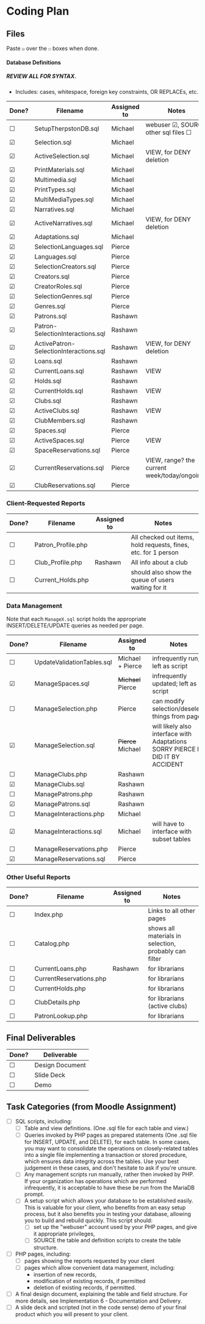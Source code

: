 # Coding Plan

## Files

Paste `☑` over the `☐` boxes when done.

#### Database Definitions

##### REVIEW ALL FOR SYNTAX.

* Includes: cases, whitespace, foreign key constraints, OR REPLACEs, etc.


| Done? | **Filename**                           | **Assigned to** | Notes                                        |
| ------- | ---------------------------------------- | ----------------- | ---------------------------------------------- |
| ☐    | SetupTherpstonDB.sql                   | Michael         | webuser ☑, SOURCE other sql files ☐        |
| ☑    | Selection.sql                          | Michael         |                                              |
| ☑    | ActiveSelection.sql                    | Michael         | VIEW, for DENY deletion                      |
| ☑    | PrintMaterials.sql                     | Michael         |                                              |
| ☑    | Multimedia.sql                         | Michael         |                                              |
| ☑    | PrintTypes.sql                         | Michael         |                                              |
| ☑    | MultiMediaTypes.sql                    | Michael         |                                              |
| ☑    | Narratives.sql                         | Michael         |                                              |
| ☑    | ActiveNarratives.sql                   | Michael         | VIEW, for DENY deletion                      |
| ☑    | Adaptations.sql                        | Michael         |                                              |
| ☑    | SelectionLanguages.sql                 | Pierce          |                                              |
| ☑    | Languages.sql                          | Pierce          |                                              |
| ☑    | SelectionCreators.sql                  | Pierce          |                                              |
| ☑    | Creators.sql                           | Pierce          |                                              |
| ☑    | CreatorRoles.sql                       | Pierce          |                                              |
| ☑    | SelectionGenres.sql                    | Pierce          |                                              |
| ☑    | Genres.sql                             | Pierce          |                                              |
| ☑    | Patrons.sql                            | Rashawn         |                                              |
| ☑    | Patron-SelectionInteractions.sql       | Rashawn         |                                              |
| ☑    | ActivePatron-SelectionInteractions.sql | Rashawn         | VIEW, for DENY deletion                      |
| ☑    | Loans.sql                              | Rashawn         |                                              |
| ☑    | CurrentLoans.sql                       | Rashawn         | VIEW                                         |
| ☑    | Holds.sql                              | Rashawn         |                                              |
| ☑    | CurrentHolds.sql                       | Rashawn         | VIEW                                         |
| ☑    | Clubs.sql                              | Rashawn         |                                              |
| ☑    | ActiveClubs.sql                        | Rashawn         | VIEW                                         |
| ☑    | ClubMembers.sql                        | Rashawn         |                                              |
| ☑    | Spaces.sql                             | Pierce          |                                              |
| ☑    | ActiveSpaces.sql                       | Pierce          | VIEW                                         |
| ☑    | SpaceReservations.sql                  | Pierce          |                                              |
| ☑    | CurrentReservations.sql                | Pierce          | VIEW, range? the current week/today/ongoing? |
| ☑    | ClubReservations.sql                   | Pierce          |                                              |

### Client-Requested Reports


| Done? | **Filename**       | **Assigned to** | Notes                                                          |
| ------- | -------------------- | ----------------- | ---------------------------------------------------------------- |
| ☐    | Patron_Profile.php |                 | All checked out items, hold requests, fines, etc. for 1 person |
| ☐    | Club_Profile.php   | Rashawn         | All info about a club                                          |
| ☐    | Current_Holds.php  |                 | should also show the queue of users waiting for it             |

### Data Management

Note that each `ManageX.sql` script holds the appropriate INSERT/DELETE/UPDATE queries as needed per page.


| Done? | **Filename**               | **Assigned to**    | Notes                                                                              |
| ------- | ---------------------------- | -------------------- | ------------------------------------------------------------------------------------ |
| ☐    | UpdateValidationTables.sql | Michael + Pierce   | infrequently run; left as script                                                   |
| ☑    | ManageSpaces.sql           | ~~Michael~~ Pierce | infrequently updated; left as script                                               |
| ☐    | ManageSelection.php        | Pierce             | can modify selection/deselect things from page                                     |
| ☑    | ManageSelection.sql        | ~~Pierce~~ Michael | will likely also interface with Adaptations<br />SORRY PIERCE I DID IT BY ACCIDENT |
| ☐    | ManageClubs.php            | Rashawn            |                                                                                    |
| ☑    | ManageClubs.sql            | Rashawn            |                                                                                    |
| ☐    | ManagePatrons.php          | Rashawn            |                                                                                    |
| ☑    | ManagePatrons.sql          | Rashawn            |                                                                                    |
| ☐    | ManageInteractions.php     | Michael            |                                                                                    |
| ☑    | ManageInteractions.sql     | Michael            | will have to interface with subset tables                                          |
| ☐    | ManageReservations.php     | Pierce             |                                                                                    |
| ☑    | ManageReservations.sql     | Pierce             |                                                                                    |

### Other Useful Reports


| Done? | **Filename**            | **Assigned to** | Notes                                                 |
| ------- | ------------------------- | ----------------- | ------------------------------------------------------- |
| ☐    | Index.php               |                 | Links to all other pages                              |
| ☐    | Catalog.php             |                 | shows all materials in selection, probably can filter |
| ☐    | CurrentLoans.php        | Rashawn         | for librarians                                        |
| ☐    | CurrentReservations.php |                 | for librarians                                        |
| ☐    | CurrentHolds.php        |                 | for librarians                                        |
| ☐    | ClubDetails.php         |                 | for librarians (active clubs)                         |
| ☐    | PatronLookup.php        |                 | for librarians                                        |

## Final Deliverables


| Done? | **Deliverable** |
| ------- | ----------------- |
| ☐    | Design Document |
| ☐    | Slide Deck      |
| ☐    | Demo            |

## Task Categories (from Moodle Assignment)

- [ ] SQL scripts, including:
  - [ ] Table and view definitions. (One .sql file for each table and view.)
  - [ ] Queries invoked by PHP pages as prepared statements (One .sql file for INSERT, UPDATE, and DELETE), for each table. In some cases, you may want to consolidate the operations on closely-related tables into a single file implementing a transaction or stored procedure, which ensures data integrity across the tables. Use your best judgement in these cases, and don't hesitate to ask if you're unsure.
  - [ ] Any management scripts run manually, rather then invoked by PHP. If your organization has operations which are performed infrequently, it is acceptable to have these be run from the MariaDB prompt.
  - [ ] A setup script which allows your database to be established easily. This is valuable for your client, who benefits from an easy setup process, but it also benefits you in testing your database, allowing you to build and rebuild quickly. This script should:
    - [ ] set up the "webuser" account used by your PHP pages, and give it appropriate privileges,
    - [ ] SOURCE the table and definition scripts to create the table structure.
- [ ] PHP pages, including:
  - [ ] pages showing the reports requested by your client
  - [ ] pages which allow convenient data management, including:
    - insertion of new records,
    - modification of existing records, if permitted
    - deletion of existing records, if permitted.
- [ ] A final design document, explaining the table and field structure. For more details, see Implementation 6 - Documentation and Delivery.
- [ ] A slide deck and scripted (not in the code sense) demo of your final product which you will present to your client.
